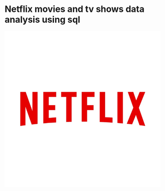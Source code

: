 # Netflix movies and tv shows data analysis using sql 
![netflix logo](https://github.com/Yogi027/Netflix_Sql_Project/blob/main/Logo%20Netflix%20HD%E2%8E%AAVector%20illustrator%20(ai_).jpg)
